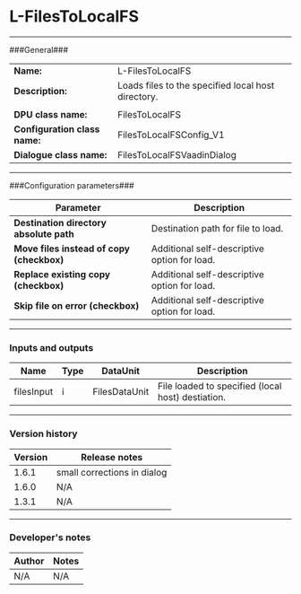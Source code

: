 # L-FilesToLocalFS #
----------

###General###

|                              |                                                               |
|------------------------------|---------------------------------------------------------------|
|**Name:**                     |L-FilesToLocalFS                                             |
|**Description:**              |Loads files to the specified local host directory. |
|                              |                                                               |
|**DPU class name:**           |FilesToLocalFS     | 
|**Configuration class name:** |FilesToLocalFSConfig_V1                           |
|**Dialogue class name:**      |FilesToLocalFSVaadinDialog | 

***

###Configuration parameters###


|Parameter                        |Description                             |                                                        
|---------------------------------|----------------------------------------|
|**Destination directory absolute path** |Destination path for file to load.  |
|**Move files instead of copy (checkbox)** | Additional self-descriptive option for load.|
|**Replace existing copy (checkbox)** | Additional self-descriptive option for load. |
|**Skip file on error (checkbox)** | Additional self-descriptive option for load. |

***

### Inputs and outputs ###

|Name                |Type       |DataUnit                         |Description                        |
|--------------------|-----------|---------------------------------|-----------------------------------|
|filesInput |i |FilesDataUnit |File loaded to specified (local host) destiation.  |

***

### Version history ###

|Version            |Release notes                                   |
|-------------------|------------------------------------------------|
|1.6.1              |small corrections in dialog                     |                                
|1.6.0              |N/A                                             |                                
|1.3.1              |N/A                                             |                                


***

### Developer's notes ###

|Author            |Notes                 |
|------------------|----------------------|
|N/A               |N/A                   | 

